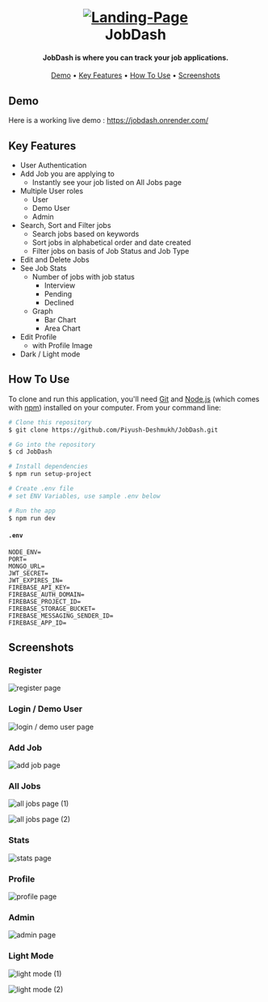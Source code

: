 <h1 align="center">
  <br>
    <a href="https://github.com/Piyush-Deshmukh/JobDash"><img src="https://github.com/Piyush-Deshmukh/JobDash/assets/99667276/d0e2a08e-9ea1-46ff-a884-771000856f8f" alt="Landing-Page" ></a>
  <br>
    JobDash
  <br>
</h1>

<h4 align="center">JobDash is where you can track your job applications.</h4> 

<p align="center">
  <a href="#demo">Demo</a> •
  <a href="#key-features">Key Features</a> •
  <a href="#how-to-use">How To Use</a> •
  <a href="#screenshots">Screenshots</a>
</p>

## Demo

Here is a working live demo : <a href="https://jobdash.onrender.com/" target="_blank">https://jobdash.onrender.com/</a>

## Key Features

* User Authentication
* Add Job you are applying to
  - Instantly see your job listed on All Jobs page
* Multiple User roles
  - User
  - Demo User
  - Admin
* Search, Sort and Filter jobs
  - Search jobs based on keywords
  - Sort jobs in alphabetical order and date created
  - Filter jobs on basis of Job Status and Job Type
* Edit and Delete Jobs
* See Job Stats
  - Number of jobs with job status
    - Interview
    - Pending
    - Declined
  - Graph
    - Bar Chart
    - Area Chart
* Edit Profile
  - with Profile Image
* Dark / Light mode

## How To Use

To clone and run this application, you'll need [Git](https://git-scm.com) and [Node.js](https://nodejs.org/en/download/) (which comes with [npm](http://npmjs.com)) installed on your computer. From your command line:

```bash
# Clone this repository
$ git clone https://github.com/Piyush-Deshmukh/JobDash.git

# Go into the repository
$ cd JobDash

# Install dependencies
$ npm run setup-project

# Create .env file
# set ENV Variables, use sample .env below

# Run the app
$ npm run dev
```

#### **`.env`**
```env
NODE_ENV=
PORT=
MONGO_URL=
JWT_SECRET=
JWT_EXPIRES_IN=
FIREBASE_API_KEY=
FIREBASE_AUTH_DOMAIN=
FIREBASE_PROJECT_ID=
FIREBASE_STORAGE_BUCKET=
FIREBASE_MESSAGING_SENDER_ID=
FIREBASE_APP_ID=
```

## Screenshots

### Register

![register page](https://github.com/Piyush-Deshmukh/JobDash/assets/99667276/b0bed3b9-216b-47ef-a687-ec8a0c7f40b1)

### Login / Demo User

![login / demo user page](https://github.com/Piyush-Deshmukh/JobDash/assets/99667276/2c2faeb9-1f22-410b-8891-383d5839a8ee)

### Add Job

![add job page](https://github.com/Piyush-Deshmukh/JobDash/assets/99667276/eb41f029-e384-434f-9608-5af72a500856)

### All Jobs

![all jobs page (1)](https://github.com/Piyush-Deshmukh/JobDash/assets/99667276/1968fef8-6744-457d-8651-eef2b01edf83)

![all jobs page (2)](https://github.com/Piyush-Deshmukh/JobDash/assets/99667276/1868c0ab-09f0-4f71-80a6-09873a0e2e80)

### Stats

![stats page](https://github.com/Piyush-Deshmukh/JobDash/assets/99667276/94004b89-b144-49a3-b900-34b686054930)

### Profile

![profile page](https://github.com/Piyush-Deshmukh/JobDash/assets/99667276/e319739e-7dd9-463a-9ecd-5ce57bae69f9)

### Admin

![admin page](https://github.com/Piyush-Deshmukh/JobDash/assets/99667276/52b920c6-5014-4888-9a30-a494e56da72b)

### Light Mode

![light mode (1)](https://github.com/Piyush-Deshmukh/JobDash/assets/99667276/63303407-37b7-4f93-b5a3-1ca0adb2dcfe)

![light mode (2)](https://github.com/Piyush-Deshmukh/JobDash/assets/99667276/498d808a-db1f-4567-b54c-ba21af3d81ba)
